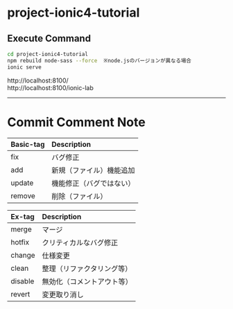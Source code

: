 # project-ionic4-tutorial

## Execute Command

``` bash
cd project-ionic4-tutorial
npm rebuild node-sass --force  ※node.jsのバージョンが異なる場合
ionic serve
```
http://localhost:8100/  
http://localhost:8100/ionic-lab


---

# Commit Comment Note
| Basic-tag  | Description |
|:---|:--|
|fix     | バグ修正 |
|add     | 新規（ファイル）機能追加 |
|update  | 機能修正（バグではない）|
|remove  | 削除（ファイル）|

| Ex-tag  | Description |
|:---|:--|
|merge   | マージ |
|hotfix  | クリティカルなバグ修正 |
|change  | 仕様変更 |
|clean   | 整理（リファクタリング等） |
|disable | 無効化（コメントアウト等） |
|revert  | 変更取り消し |

